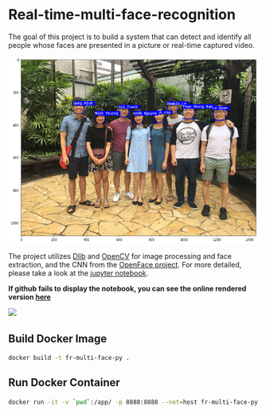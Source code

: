 # Real-time-multi-face-recognition

The goal of this project is to build a system that can detect and identify all people whose faces are presented in a picture or real-time captured video. 

<img src="./Screenshots/test_result.png" width="700"/>

The project utilizes [Dlib](http://dlib.net) and [OpenCV](https://opencv.org/) for image processing and face extraction, and the CNN from the [OpenFace project](https://cmusatyalab.github.io/openface/). For more detailed, please take a look at the [jupyter notebook](https://github.com/dmnguyen92/Real-time-multi-face-recognition/blob/master/Real-time%20multiple%20face%20recognition.ipynb). 

**If github fails to display the notebook, you can see the online rendered version [here](https://nbviewer.jupyter.org/github/dmnguyen92/Real-time-multi-face-recognition/blob/master/Real-time%20multiple%20face%20recognition.ipynb)**

<img src="./Screenshots/face_recog.gif" width="800" />

## Build Docker Image

```sh
docker build -t fr-multi-face-py .
```

## Run Docker Container

```sh
docker run -it -v `pwd`:/app/ -p 8888:8888 --net=host fr-multi-face-py:latest bash
```